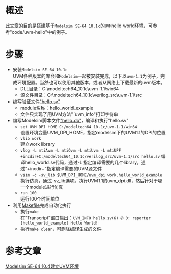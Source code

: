 # 概述
此文章的目的是搭建基于`Modelsim SE-64 10.1c`的`UVM`hello world环境，可参考"code/uvm-hello"中的例子。

# 步骤
* 安装`Modelsim SE-64 10.1c`<br>
UVM各种版本的库会和`Modelsim`一起被安装完成，以下以`uvm-1.1`为例子，完成环境配置。当然也可以使用其他版本，或者从网络上下载最新的uvm版本。
    - DLL目录：C:\modeltech64_10.1c\uvm-1.1\win64
    - 源文件目录：C:\modeltech64_10.1c\verilog_src\uvm-1.1\src
* 编写验证文件["hello.sv"](./code/uvm-hello/hello.sv)
    - module名称：hello_world_example
    - 文件只实现了用UVM方法"`uvm_info"打印字符串
* 编写Modelsim脚本文件["hello.do"](./code/uvm-hello/hello.do)，编译和执行"hello.sv"
    - `set UVM_DPI_HOME C:/modeltech64_10.1c/uvm-1.1/win64`<br>
    设置环境变量UVM_DPI_HOME，指定modelsim下的UVM1.1的DPI的位置
    - `vlib work`<br>
    建立work library
    - `vlog -L mtiAvm -L mtiOvm -L mtiUvm -L mtiUPF +incdir+C:/modeltech64_10.1c/verilog_src/uvm-1.1/src hello.sv`
    编译hello_world.sv代码，通过-L 指定编译需要的几个library，通过"+incdir+"指定编译需要的UVM源文件
    - `vsim -c -sv_lib $UVM_DPI_HOME/uvm_dpi work.hello_world_example`<br>
    执行仿真，通过-sv_lib选项，执行UVM1.1的uvm_dpi.dll，然后针对于哪一个module进行仿真
    - `run 100`<br>
    运行100个时间单位
* 利用[Makefile](./code/uvm-hello/Makefile)完成自动化执行
    - 执行`make`<br>
    在"Transcript"窗口输出：`UVM_INFO hello.sv(6) @ 0: reporter [hello_world_example] Hello World!`
    - 执行`make clean`，可删除编译生成的文件

# 参考文章
[Modelsim SE-64 10.4建立UVM环境](https://blog.csdn.net/qq_27745395/article/details/76146483)